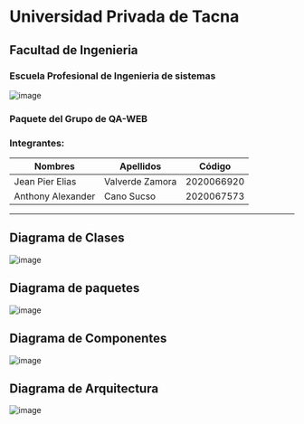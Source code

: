 # Universidad Privada de Tacna
## Facultad de Ingenieria
### Escuela Profesional de Ingenieria de sistemas
![image](https://github.com/user-attachments/assets/71b9fd52-c686-4821-b105-6ca745d4e950)
### Paquete del Grupo de QA-WEB
### Integrantes:
| Nombres | Apellidos | Código |
|---------|-----------|---------|
| Jean Pier Elias | Valverde Zamora | 2020066920 |
| Anthony Alexander | Cano Sucso | 2020067573 |

____

## Diagrama de Clases
![image](https://github.com/user-attachments/assets/46949599-0da3-4488-b6aa-4f3c9b3799c1)

## Diagrama de paquetes

![image](https://github.com/user-attachments/assets/6a8cb4f2-12de-43a0-8b30-2ce41b011d78)

## Diagrama de Componentes

![image](https://github.com/user-attachments/assets/8000138b-0407-45fb-a539-b1f084d420b2)


## Diagrama de Arquitectura
![image](https://github.com/user-attachments/assets/a8320d26-2ddc-4e90-802a-63a3ad79eb32)

